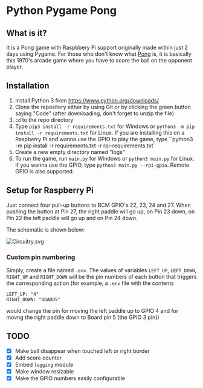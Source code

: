# Python Pygame Pong

## What is it?

It is a Pong game with Raspbbery Pi support originally made within just 2 days using Pygame. For those who don't know what [Pong](https://en.wikipedia.org/wiki/Pong) is, it is basically this 1970's arcade game where you have to score the ball on the opponent player.

## Installation

1) Install Python 3 from <https://www.python.org/downloads/>
2) Clone the repository either by using Git or by clicking the green button saying "Code" (after downloading, don't forget to unzip the file)
3) `cd` to the repo directory
4) Type `pip3 install -r requirements.txt` for Windows or `python3 -m pip install -r requirements.txt` for Linux. If you are installing this on a Raspberry Pi and wanna use the GPIO to play the game, type ``python3 -m pip install -r requirements.txt -r rpi-requirements.txt`
5) Create a new empty directory named "logs"
6) To run the game, run `main.py` for Windows or `python3 main.py` for Linux. If you wanna use the GPIO, type `python3 main.py --rpi-gpio`. Remote GPIO is also supported.

## Setup for Raspberry Pi
Just connect four pull-up buttons to BCM GPIO's 22, 23, 24 and 27. When pushing the button at Pin 27, the right paddle will go up, on Pin 23 down, on Pin 22 the left paddle will go up and on Pin 24 down.

The schematic is shown below:

![Circuitry.svg](circuitry/circuit.svg)

### Custom pin numbering
Simply, create a file named `.env`. The values of variables `LEFT_UP`, `LEFT_DOWN`, `RIGHT_UP` and `RIGHT_DOWN` will be the pin numbers of each button that triggers the corresponding action (for example, a `.env` file with the contents
```
LEFT_UP: "4"
RIGHT_DOWN: "BOARD5" 
```
would change the pin for moving the left paddle up to GPIO 4 and for movng the right paddle down to Board pin 5 (the GPIO 3 pin))

## TODO

* [x] Make ball disappear when touched left or right border
* [x] Add score counter
* [x] Embed `logging` module
* [x] Make window resizable
* [x] Make the GPIO numbers easily configurable
